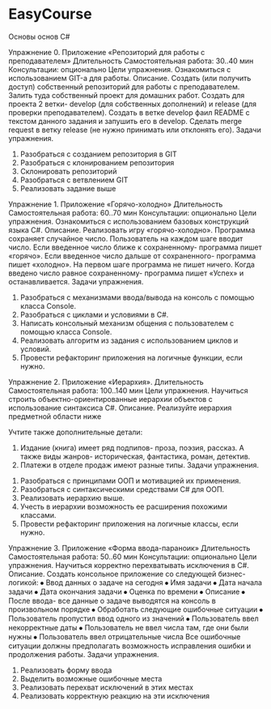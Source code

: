 # EasyCourse
Основы основ C#

Упражнение 0.
Приложение «Репозиторий для работы с преподавателем»
Длительность
Самостоятельная работа: 30..40 мин
Консультации: опционально
Цели упражнения.
Ознакомиться с использованием GIT-а для работы.
Описание.
Создать (или получить доступ) собственный репозиторий для работы с преподавателем.
Залить туда собственный проект для домашних работ.
Создать для проекта 2 ветки- develop (для собственных дополнений) и release (для проверки преподавателем).
Создать в ветке develop фаил README с текстом данного задания и запушить его в develop.
Сделать merge request в ветку release (не нужно принимать или отклонять его).
Задачи упражнения.
1.	Разобраться с созданием репозитория в GIT
2.	Разобраться с клонированием репозитория
3.	Склонировать репозиторий
4.	Разобраться с ветвлением GIT
5.	Реализовать задание выше

Упражнение 1.
Приложение «Горячо-холодно»
Длительность
Самостоятельная работа: 60..70 мин
Консультации: опционально
Цели упражнения.
Ознакомиться с использованием базовых конструкций языка С#.
Описание.
Реализовать игру «горячо-холодно».
Программа сохраняет случайное число.
Пользователь на каждом шаге вводит число.
Если введенное число ближе к сохраненному- программа пишет «горячо».
Если введенное число дальше от сохраненного- программа пишет «холодно».
На первом шаге программа не пишет ничего.
Когда введено число равное сохраненному- программа пишет «Успех» и останавливается. 
Задачи упражнения.
1.	Разобраться с механизмами ввода/вывода на консоль с помощью класса Console.
2.	Разобраться с циклами и условиями в С#.
3.	Написать консольный механизм общения с пользователем с помощью класса Console.
4.	Реализовать алгоритм из задания с использованием циклов и условий.
5.	Провести рефакторинг приложения на логичные функции, если нужно.

Упражнение 2.
Приложение «Иерархия».
Длительность
Самостоятельная работа: 100..140 мин
Цели упражнения.
Научиться строить объектно-ориентированные иерархии объектов с использование синтаксиса C#.
Описание.
Реализуйте иерархия предметной области ниже
 
Учтите также дополнительные детали:
1)	Издание (книга) имеет ряд подпипов- проза, поэзия, рассказ. А также виды жанров- историческая, фантастика, роман, детектив.
2)	Платежи в отделе продаж имеют разные типы.
Задачи упражнения.
1.	Разобраться с принципами ООП и мотивацией их применения.
2.	Разобраться с синтаксическими средствами C# для ООП.
3.	Реализовать иерархию выше.
4.	Учесть в иерархии возможность ее расширения похожими классами.
5.	Провести рефакторинг приложения на логичные классы, если нужно.

Упражнение 3.
Приложение «Форма ввода-параноик»
Длительность
Самостоятельная работа: 50..60 мин
Консультации: опционально
Цели упражнения.
Научиться корректно перехватывать исключения в C#.
Описание.
Создать консольное приложение со следующей бизнес-логикой:
⦁	Ввод данных о задаче на сегодня
⦁	Имя задачи
⦁	Дата начала задачи
⦁	Дата окончания задачи
⦁	Оценка по времени
⦁	Описание
⦁	После ввода- все данные о задаче выводятся на консоль в произвольном порядке
⦁	Обработать следующие ошибочные ситуации
⦁	Пользователь пропустил ввод одного из значений
⦁	Пользователь ввел некорректные даты
⦁	Пользователь не ввел числа там, где они были нужны
⦁	Пользователь ввел отрицательные числа
Все ошибочные ситуации должны предполагать возможность исправления ошибки и продолжения работы.
Задачи упражнения.
1.	Реализовать форму ввода
2.	Выделить возможные ошибочные места
3.	Реализовать перехват исключений в этих местах
4.	Реализовать корректную реакцию на эти исключения